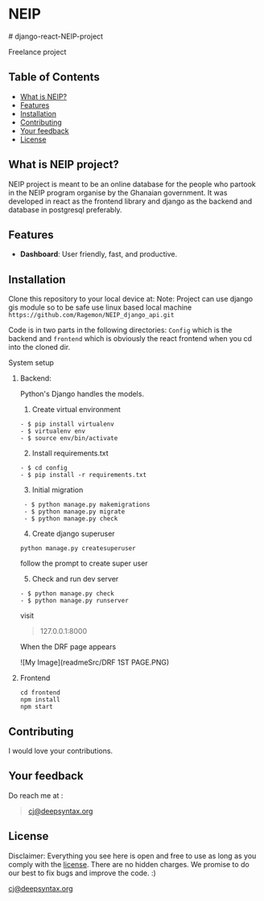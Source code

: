 
<div align="left">
  <h1>NEIP </h1>
</div>
# django-react-NEIP-project

Freelance project 
## Table of Contents

- [What is NEIP?](#what-makes-saleor-special)
- [Features](#features)
- [Installation](#installation)
- [Contributing](#contributing)
- [Your feedback](#your-feedback)
- [License](#license)

## What is NEIP project?

NEIP project is meant to be an online database for the people who partook in the NEIP program organise by the Ghanaian government. It was developed in react as the frontend library and django as the backend and database in postgresql preferably. 

## Features
- **Dashboard**: User friendly, fast, and productive. 

## Installation
Clone this repository to your local device at:
Note: Project can use django gis module so to be safe use linux based local machine
```https://github.com/Ragemon/NEIP_django_api.git```

Code is in two parts in the following directories: `Config` which is the backend and `frontend` which is obviously the react frontend when you cd into the cloned dir.

System setup
1. Backend:

    Python's Django handles the models.

    1. Create virtual environment
    ```
    - $ pip install virtualenv
    - $ virtualenv env
    - $ source env/bin/activate
    ```
    2. Install requirements.txt
    ```
    - $ cd config
    - $ pip install -r requirements.txt
    ```
    3. Initial migration
    ```
     - $ python manage.py makemigrations
     - $ python manage.py migrate
     - $ python manage.py check
    ```
    4. Create django superuser
    ```
    python manage.py createsuperuser
    ``` 
      follow the prompt to create super user
 
    5. Check and run dev server
    ```
    - $ python manage.py check
    - $ python manage.py runserver
    ```
    
    visit 
    
    > 127.0.0.1:8000
    
    When the DRF page appears 
    
    ![My Image](readmeSrc/DRF 1ST PAGE.PNG)


2. Frontend
   ```
   cd frontend
   npm install 
   npm start
   ```
## Contributing

I would love your contributions.



## Your feedback

Do reach me at : 
> cj@deepsyntax.org
## License

Disclaimer: Everything you see here is open and free to use as long as you comply with the [license](https://opensource.org/licenses/MIT). There are no hidden charges. We promise to do our best to fix bugs and improve the code.
:)

cj@deepsyntax.org
